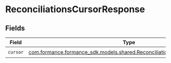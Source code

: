 # ReconciliationsCursorResponse


## Fields

| Field                                                                                                                                     | Type                                                                                                                                      | Required                                                                                                                                  | Description                                                                                                                               |
| ----------------------------------------------------------------------------------------------------------------------------------------- | ----------------------------------------------------------------------------------------------------------------------------------------- | ----------------------------------------------------------------------------------------------------------------------------------------- | ----------------------------------------------------------------------------------------------------------------------------------------- |
| `cursor`                                                                                                                                  | [com.formance.formance_sdk.models.shared.ReconciliationsCursorResponseCursor](../../models/shared/ReconciliationsCursorResponseCursor.md) | :heavy_check_mark:                                                                                                                        | N/A                                                                                                                                       |